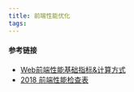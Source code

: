 ```yaml
---
title: 前端性能优化
tags:
---
```




#### 参考链接
- [Web前端性能基础指标&计算方式](https://mp.weixin.qq.com/s/V3CuACB0GfQNrTFyzuH66A)
- [2018 前端性能检查表](https://mp.weixin.qq.com/s/EEGrLRaLFO7eY0t2UcUrAw)